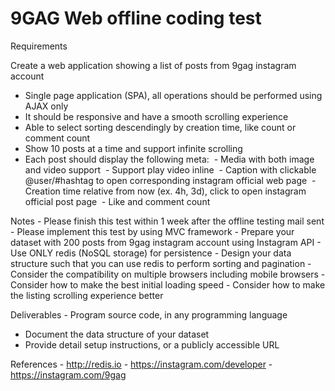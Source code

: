# 9GAG Web offline coding test
Requirements

Create a web application showing a list of posts from 9gag instagram account
- Single page application (SPA), all operations should be performed using AJAX only
- It should be responsive and have a smooth scrolling experience
- Able to select sorting descendingly by creation time, like count or comment count
- Show 10 posts at a time and support infinite scrolling
- Each post should display the following meta:
­­  - Media with both image and video support
­­  - Support play video inline
­­  - Caption with clickable @user/#hashtag to open corresponding instagram official web page
­­  - Creation time relative from now (ex. 4h, 3d), click to open instagram official post page
­­  - Like and comment count

Notes
­-  Please finish this test within 1 week after the offline testing mail sent
­-  Please implement this test by using MVC framework
­-  Prepare your dataset with 200 posts from 9gag instagram account using Instagram API
­-  Use ONLY​ redis (NoSQL storage) for persistence
­-  Design your data structure such that you can use redis to perform sorting and pagination
­-  Consider the compatibility on multiple browsers including mobile browsers
­-  Consider how to make the best initial loading speed
­-  Consider how to make the listing scrolling experience better

Deliverables
­- Program source code, in any programming language
- Document the data structure of your dataset
- Provide detail setup instructions, or a publicly accessible URL

References
­- http://redis.io
­- https://instagram.com/developer
­- https://instagram.com/9gag
